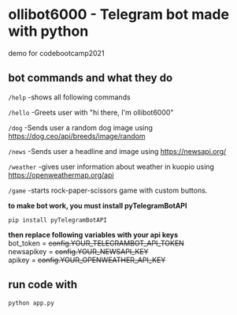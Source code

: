 # ollibot6000 - Telegram bot made with python
demo for codebootcamp2021


## bot commands and what they do

`/help`
-shows all following commands

`/hello`
-Greets user with "hi there, I'm ollibot6000"
    
`/dog`
-Sends user a random dog image using https://dog.ceo/api/breeds/image/random
    
`/news`
-Sends user a headline and image using https://newsapi.org/
    
`/weather`
-gives user information about weather in kuopio using https://openweathermap.org/api
    
`/game`
-starts rock-paper-scissors game with custom buttons.


**to make bot work, you must install pyTelegramBotAPI**
```
pip install pyTelegramBotAPI

```
**then replace following variables with your api keys**    
bot_token = ~~config.YOUR_TELEGRAMBOT_API_TOKEN~~  
newsapikey = ~~config.YOUR_NEWSAPI_KEY~~  
apikey = ~~config.YOUR_OPENWEATHER_API_KEY~~  


## run code with
```
python app.py
```
